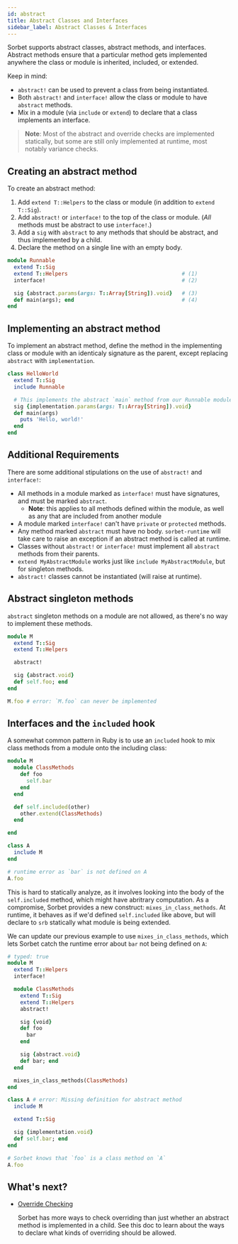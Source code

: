 ```yaml
---
id: abstract
title: Abstract Classes and Interfaces
sidebar_label: Abstract Classes & Interfaces
---
```


Sorbet supports abstract classes, abstract methods, and interfaces. Abstract
methods ensure that a particular method gets implemented anywhere the class or
module is inherited, included, or extended.

Keep in mind:

- `abstract!` can be used to prevent a class from being instantiated.
- Both `abstract!` and `interface!` allow the class or module to have `abstract`
  methods.
- Mix in a module (via `include` or `extend`) to declare that a class implements
  an interface.

> **Note**: Most of the abstract and override checks are implemented statically,
> but some are still only implemented at runtime, most notably variance checks.

## Creating an abstract method

To create an abstract method:

1.  Add `extend T::Helpers` to the class or module (in addition to
    `extend T::Sig`).
1.  Add `abstract!` or `interface!` to the top of the class or module. (_All_
    methods must be abstract to use `interface!`.)
1.  Add a `sig` with `abstract` to any methods that should be abstract, and thus
    implemented by a child.
1.  Declare the method on a single line with an empty body.

```ruby
module Runnable
  extend T::Sig
  extend T::Helpers                                    # (1)
  interface!                                           # (2)

  sig {abstract.params(args: T::Array[String]).void}   # (3)
  def main(args); end                                  # (4)
end
```

## Implementing an abstract method

To implement an abstract method, define the method in the implementing class or
module with an identicaly signature as the parent, except replacing `abstract`
with `implementation`.

```ruby
class HelloWorld
  extend T::Sig
  include Runnable

  # This implements the abstract `main` method from our Runnable module:
  sig {implementation.params(args: T::Array[String]).void}
  def main(args)
    puts 'Hello, world!'
  end
end
```

## Additional Requirements

There are some additional stipulations on the use of `abstract!` and
`interface!`:

- All methods in a module marked as `interface!` must have signatures, and must
  be marked `abstract`.
  - **Note**: this applies to all methods defined within the module, as well as
    any that are included from another module
- A module marked `interface!` can't have `private` or `protected` methods.
- Any method marked `abstract` must have no body. `sorbet-runtime` will take
  care to raise an exception if an abstract method is called at runtime.
- Classes without `abstract!` or `interface!` must implement all `abstract`
  methods from their parents.
- `extend MyAbstractModule` works just like `include MyAbstractModule`, but for
  singleton methods.
- `abstract!` classes cannot be instantiated (will raise at runtime).

## Abstract singleton methods

`abstract` singleton methods on a module are not allowed, as there's no way to
implement these methods.

```ruby
module M
  extend T::Sig
  extend T::Helpers

  abstract!

  sig {abstract.void}
  def self.foo; end
end

M.foo # error: `M.foo` can never be implemented
```

## Interfaces and the `included` hook

A somewhat common pattern in Ruby is to use an `included` hook to mix class
methods from a module onto the including class:

```ruby
module M
  module ClassMethods
    def foo
      self.bar
    end
  end

  def self.included(other)
    other.extend(ClassMethods)
  end

end

class A
  include M
end

# runtime error as `bar` is not defined on A
A.foo
```

This is hard to statically analyze, as it involves looking into the body of the
`self.included` method, which might have abritrary computation. As a compromise,
Sorbet provides a new construct: `mixes_in_class_methods`. At runtime, it
behaves as if we'd defined `self.included` like above, but will declare to `srb`
statically what module is being extended.

We can update our previous example to use `mixes_in_class_methods`, which lets
Sorbet catch the runtime error about `bar` not being defined on `A`:

```ruby
# typed: true
module M
  extend T::Helpers
  interface!

  module ClassMethods
    extend T::Sig
    extend T::Helpers
    abstract!

    sig {void}
    def foo
      bar
    end

    sig {abstract.void}
    def bar; end
  end

  mixes_in_class_methods(ClassMethods)
end

class A # error: Missing definition for abstract method
  include M

  extend T::Sig

  sig {implementation.void}
  def self.bar; end
end

# Sorbet knows that `foo` is a class method on `A`
A.foo
```

<!-- TODO(jez) Update this to link to sealed -->

## What's next?

- [Override Checking](override-checking.md)

  Sorbet has more ways to check overriding than just whether an abstract method
  is implemented in a child. See this doc to learn about the ways to declare
  what kinds of overriding should be allowed.
